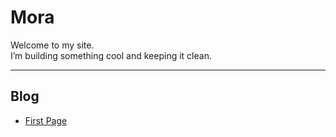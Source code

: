 # Mora

Welcome to my site.  
I’m building something cool and keeping it clean.

---

## Blog

- [First Page](/2025/03/30/first-page.html)
